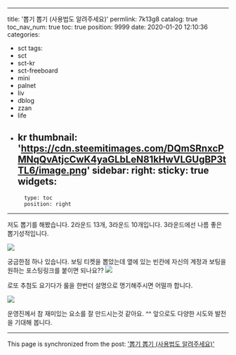 
---
title: '뽑기 뽑기 (사용법도 알려주세요)'
permlink: 7k13g8
catalog: true
toc_nav_num: true
toc: true
position: 9999
date: 2020-01-20 12:10:36
categories:
- sct
tags:
- sct
- sct-kr
- sct-freeboard
- mini
- palnet
- liv
- dblog
- zzan
- life
- kr
thumbnail: 'https://cdn.steemitimages.com/DQmSRnxcPMNqQvAtjcCwK4yaGLbLeN81kHwVLGUgBP3tTL6/image.png'
sidebar:
    right:
        sticky: true
widgets:
    -
        type: toc
        position: right
---


저도 뽑기를 해봤습니다. 
2라운드 13개, 3라운드 10개입니다. 3라운드에선 나름 좋은 뽑기성적입니다. 

![](https://cdn.steemitimages.com/DQmSRnxcPMNqQvAtjcCwK4yaGLbLeN81kHwVLGUgBP3tTL6/image.png)

궁금한점 하나 있습니다. 
보팅 티켓을 뽑았는데 옆에 있는 빈칸에 자신의 계정과 보팅을 원하는 포스팅링크를 붙이면 되나요??
![](https://cdn.steemitimages.com/DQmf3PVvx1sxHqFUskEoLg9Urdr9ycUgUWxk1g2PwAT5vHz/image.png)

로또 추첨도 요기다가 룰을 한번더 설명으로 명기해주시면 어떨까 합니다. 

![](https://cdn.steemitimages.com/DQmT3YBrF7z3oKbfG796K1AbZAvK1vPjKwVPVZ3L5PuREr1/image.png)

운영진께서 참 재미있는 요소를 잘 만드시는것 같아요. ^^ 앞으로도 다양한 시도와 발전을 기대해 봅니다.

- - -

This page is synchronized from the post: ['뽑기 뽑기 (사용법도 알려주세요)'](https://steemit.com/@kingbit/7k13g8)
